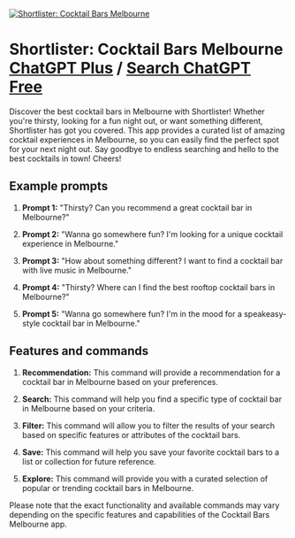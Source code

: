 
[![Shortlister: Cocktail Bars Melbourne](https://files.oaiusercontent.com/file-CII8oPfyYNoyRAtAcHltTi3e?se=2123-10-18T09%3A18%3A11Z&sp=r&sv=2021-08-06&sr=b&rscc=max-age%3D31536000%2C%20immutable&rscd=attachment%3B%20filename%3DShortlister2.png&sig=gFe1/7yOSTVjZS0/KeSvXKgIn/ZxAEohgO59R5FhhBk%3D)](https://chat.openai.com/g/g-hOEW7hByw-shortlister-cocktail-bars-melbourne)

# Shortlister: Cocktail Bars Melbourne [ChatGPT Plus](https://chat.openai.com/g/g-hOEW7hByw-shortlister-cocktail-bars-melbourne) / [Search ChatGPT Free](https://gptcall.net/index.html#/?search=Shortlister%3A%20Cocktail%20Bars%20Melbourne)

Discover the best cocktail bars in Melbourne with Shortlister! Whether you're thirsty, looking for a fun night out, or want something different, Shortlister has got you covered. This app provides a curated list of amazing cocktail experiences in Melbourne, so you can easily find the perfect spot for your next night out. Say goodbye to endless searching and hello to the best cocktails in town! Cheers!

## Example prompts

1. **Prompt 1:** "Thirsty? Can you recommend a great cocktail bar in Melbourne?"

2. **Prompt 2:** "Wanna go somewhere fun? I'm looking for a unique cocktail experience in Melbourne."

3. **Prompt 3:** "How about something different? I want to find a cocktail bar with live music in Melbourne."

4. **Prompt 4:** "Thirsty? Where can I find the best rooftop cocktail bars in Melbourne?"

5. **Prompt 5:** "Wanna go somewhere fun? I'm in the mood for a speakeasy-style cocktail bar in Melbourne."


## Features and commands

1. **Recommendation:** This command will provide a recommendation for a cocktail bar in Melbourne based on your preferences.

2. **Search:** This command will help you find a specific type of cocktail bar in Melbourne based on your criteria.

3. **Filter:** This command will allow you to filter the results of your search based on specific features or attributes of the cocktail bars.

4. **Save:** This command will help you save your favorite cocktail bars to a list or collection for future reference.

5. **Explore:** This command will provide you with a curated selection of popular or trending cocktail bars in Melbourne.

Please note that the exact functionality and available commands may vary depending on the specific features and capabilities of the Cocktail Bars Melbourne app.


